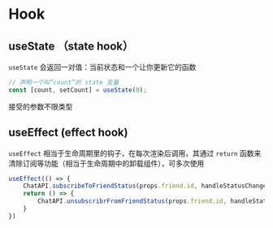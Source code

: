 # Hook
## useState （state hook）
`useState` 会返回一对值：当前状态和一个让你更新它的函数
```javascript
// 声明一个叫“count”的 state 变量
const [count, setCount] = useState(0);
```
接受的参数不限类型

## useEffect (effect hook)
`useEffect` 相当于生命周期里的钩子，在每次渲染后调用，其通过 `return` 函数来清除订阅等功能（相当于生命周期中的卸载组件），可多次使用
```javascript
useEffect(() => {
    ChatAPI.subscribeToFriendStatus(props.friend.id, handleStatusChange);
    return () => {
        ChatAPI.unsubscribrFromFriendStatus(props.friend.id, handleStatusChange);
    }
})
```
